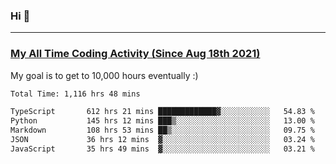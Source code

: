 ### Hi 🙂

---

### <a href="https://wakatime.com/@Eroxl">My All Time Coding Activity (Since Aug 18th 2021)</a>
My goal is to get to 10,000 hours eventually :)
<!--START_SECTION:waka-->

```txt
Total Time: 1,116 hrs 48 mins

TypeScript       612 hrs 21 mins █████████████▓░░░░░░░░░░░   54.83 %
Python           145 hrs 12 mins ███▒░░░░░░░░░░░░░░░░░░░░░   13.00 %
Markdown         108 hrs 53 mins ██▒░░░░░░░░░░░░░░░░░░░░░░   09.75 %
JSON             36 hrs 12 mins  ▓░░░░░░░░░░░░░░░░░░░░░░░░   03.24 %
JavaScript       35 hrs 49 mins  ▓░░░░░░░░░░░░░░░░░░░░░░░░   03.21 %
```

<!--END_SECTION:waka-->
